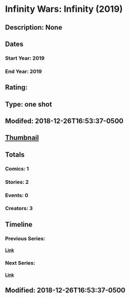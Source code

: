 # Infinity Wars: Infinity (2019)
## Description: None
## Dates
### Start Year: 2019
### End Year: 2019
## Rating: 
## Type: one shot
## Modifed: 2018-12-26T16:53:37-0500
## [Thumbnail](http://i.annihil.us/u/prod/marvel/i/mg/b/40/image_not_available.jpg)
## Totals
### Comics: 1
### Stories: 2
### Events: 0
### Creators: 3
## Timeline
### Previous Series: 
#### [Link]()
### Next Series: 
#### [Link]()
## Modified: 2018-12-26T16:53:37-0500